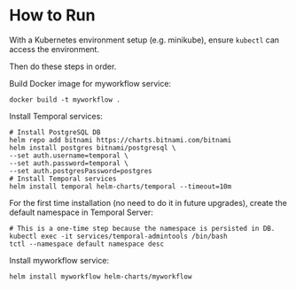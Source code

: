 # How to Run

With a Kubernetes environment setup (e.g. minikube), ensure `kubectl` can access the environment.

Then do these steps in order.

Build Docker image for myworkflow service:
```
docker build -t myworkflow .
```

Install Temporal services:
```shell
# Install PostgreSQL DB
helm repo add bitnami https://charts.bitnami.com/bitnami
helm install postgres bitnami/postgresql \
--set auth.username=temporal \
--set auth.password=temporal \
--set auth.postgresPassword=postgres
# Install Temporal services
helm install temporal helm-charts/temporal --timeout=10m
```

For the first time installation (no need to do it in future upgrades), create the default namespace in Temporal Server:
```shell
# This is a one-time step because the namespace is persisted in DB.
kubectl exec -it services/temporal-admintools /bin/bash
tctl --namespace default namespace desc
```

Install myworkflow service:
```shell
helm install myworkflow helm-charts/myworkflow
```
